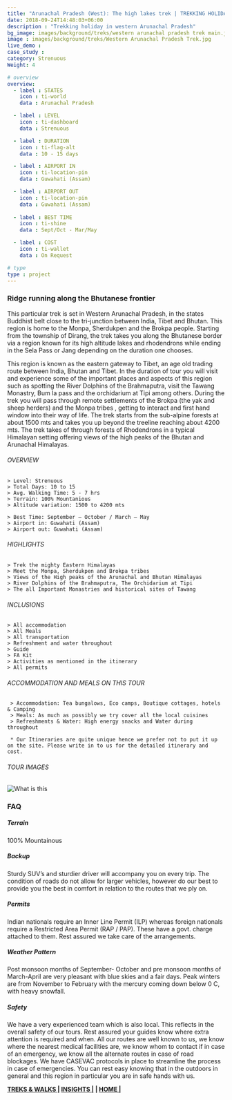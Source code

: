 ```yaml
---
title: "Arunachal Pradesh (West): The high lakes trek | TREKKING HOLIDAY"
date: 2018-09-24T14:48:03+06:00
description : "Trekking holiday in western Arunachal Pradesh"
bg_image: images/background/treks/western arunachal pradesh trek main.jpg
image : images/background/treks/Western Arunachal Pradesh Trek.jpg
live_demo : 
case_study : 
category: Strenuous
Weight: 4

# overview
overview:
  - label : STATES
    icon : ti-world
    data : Arunachal Pradesh

  - label : LEVEL
    icon : ti-dashboard
    data : Strenuous

  - label : DURATION
    icon : ti-flag-alt
    data : 10 - 15 days

  - label : AIRPORT IN
    icon : ti-location-pin
    data : Guwahati (Assam)

  - label : AIRPORT OUT
    icon : ti-location-pin
    data : Guwahati (Assam)
    
  - label : BEST TIME
    icon : ti-shine
    data : Sept/Oct - Mar/May

  - label : COST
    icon : ti-wallet
    data : On Request

# type
type : project
---
```


### Ridge running along the Bhutanese frontier

This particular trek is set in Western Arunachal Pradesh, in the states Buddhist belt close to the tri-junction between India, Tibet and Bhutan. This region is home to the Monpa,  Sherdukpen and the Brokpa people. Starting from the township of Dirang, the trek takes you along the Bhutanese border via a region known for its high altitude lakes and rhodendrons while ending in the Sela Pass or Jang depending on the duration one chooses.

This region is known as the eastern gateway to Tibet, an age old trading route between India, Bhutan and Tibet. In the duration of tour you will visit and experience some of the important places and aspects of this region such as spotting the River Dolphins of the Brahmaputra, visit the Tawang Monastry, Bum la pass and the orchidarium at Tipi among others. During the trek you will pass through remote settlements of the Brokpa (the yak and sheep herders) and the Monpa tribes , getting to interact and first hand window into their way of life. The trek starts from the sub-alpine forests at about 1500 mts and takes you up beyond the treeline reaching about 4200 mts. The trek takes of through forests of Rhodendrons in a typical Himalayan setting offering views of the high peaks of the Bhutan and Arunachal Himalayas.



###### OVERVIEW
```
> Level: Strenuous
> Total Days: 10 to 15
> Avg. Walking Time: 5 - 7 hrs
> Terrain: 100% Mountanious
> Altitude variation: 1500 to 4200 mts

> Best Time: September – October / March – May
> Airport in: Guwahati (Assam)
> Airport out: Guwahati (Assam)
```




###### HIGHLIGHTS
```
> Trek the mighty Eastern Himalayas
> Meet the Monpa, Sherdukpen and Brokpa tribes
> Views of the High peaks of the Arunachal and Bhutan Himalayas
> River Dolphins of the Brahmaputra, The Orchidarium at Tipi
> The all Important Monastries and historical sites of Tawang
```

###### INCLUSIONS
```
> All accommodation
> All Meals
> All transportation
> Refreshment and water throughout
> Guide 
> FA Kit
> Activities as mentioned in the itinerary
> All permits
```
###### ACCOMMODATION AND MEALS ON THIS TOUR

```
 > Accommodation: Tea bungalows, Eco camps, Boutique cottages, hotels & Camping
 > Meals: As much as possibly we try cover all the local cuisines
 > Refreshments & Water: High energy snacks and Water during throughout
``` 

``` * Our Itineraries are quite unique hence we prefer not to put it up on the site. Please write in to us for the detailed itinerary and cost.```

###### TOUR IMAGES

![What is this](/images/background/treks/westernarunachaltrekgallery.jpg)



### FAQ



##### Terrain 

100% Mountainous

##### Backup
Sturdy SUV’s and sturdier driver will accompany you on every trip. The condition of roads do not allow for larger vehicles, however do our best to provide you the best in comfort in relation to the routes that we ply on. 


##### Permits
Indian nationals require an Inner Line Permit (ILP) whereas foreign nationals require a Restricted Area Permit (RAP / PAP). These have a govt. charge attached to them. Rest assured we take care of the arrangements.

##### Weather Pattern
Post monsoon months of September- October and pre monsoon months of March-April are very pleasant with blue skies and a fair days. Peak winters are from November to February with the mercury coming down below 0 C, with heavy snowfall.

##### Safety 
We have a very experienced team which is also local. This reflects in the overall safety of our tours. Rest assured your guides know where extra attention is required and when. All our routes are well known to us, we know where the nearest medical facilities are, we know whom to contact if in case of an emergency, we know all the alternate routes in case of road blockages. We have CASEVAC protocols in place to streamline the process in case of emergencies. You can rest easy knowing that in the outdoors in general and this region in particular you are in safe hands with us.

**[TREKS & WALKS  ](https://www.northbynortheast.in/treks/)       |  [INSIGHTS |](https://www.northbynortheast.in/insights/) |  [HOME |](https://www.northbynortheast.in/)**
 

        